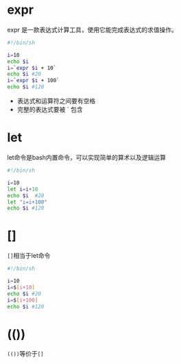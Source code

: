 # expr

expr 是一款表达式计算工具，使用它能完成表达式的求值操作。

```sh
#!/bin/sh

i=10
echo $i
i=`expr $i + 10`
echo $i #20
i=`expr $i + 100`
echo $i #120
```

- 表达式和运算符之间要有空格
- 完整的表达式要被 ` 包含

# let

let命令是bash内置命令，可以实现简单的算术以及逻辑运算

```sh
#!/bin/sh

i=10
let i=i+10
echo $i  #20
let "i=i+100"
echo $i #120
```

# []

`[]`相当于let命令

```sh
#!/bin/sh

i=10
i=$[i+10]
echo $i #20
i=$[i+100]
echo $i #120
```

# (())

`(())`等价于`[]`
